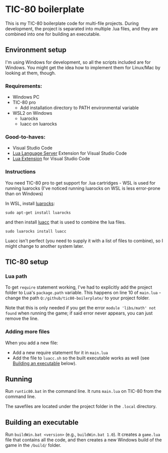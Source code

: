# TIC-80 boilerplate

This is my TIC-80 boilerplate code for multi-file projects.
During development, the project is separated into multiple .lua files, and they are combined into one for building an executable.

## Environment setup

I'm using Windows for development, so all the scripts included are for Windows. You might get the idea how to implement them for Linux/Mac by looking at them, though.

### Requirements:

* Windows PC
* TIC-80 pro
  * Add installation directory to PATH environmental variable
* WSL2 on Windows
  * luarocks
  * luacc on luarocks

### Good-to-haves:

* Visual Studio Code
* [Lua Language Server](https://marketplace.visualstudio.com/items?itemName=sumneko.lua) Extension for Visual Studio Code
* [Lua Extension](https://marketplace.visualstudio.com/items?itemName=keyring.Lua) for Visual Studio Code

### Instructions

You need TIC-80 pro to get support for .lua cartridges - WSL is used for running luarocks (I've noticed running luarocks on WSL is less error-prone than on Windows)


In WSL, install [luarocks](https://luarocks.org/):

```
sudo apt-get install luarocks
```
and then install [luacc](https://github.com/mihacooper/luacc) that is used to combine the lua files.

```
sudo luarocks install luacc
```

Luacc isn't perfect (you need to supply it with a list of files to combine), so I might change to another system later.

## TIC-80 setup

### Lua path

To get `require` statement working, I've had to explicitly add the project folder to Lua's `package.path` variable. This happens on line 10 of `main.lua` - change the path `Q:/github/tic80-boilerplate/` to your project folder. 

Note that this is only needed if you get the error `module 'libs/math' not found` when running the game; if said error never appears, you can just remove the line.

### Adding more files

When you add a new file:
* Add a new require statement for it in `main.lua`
* Add the file to `luacc.sh` so the built executable works as well (see [Building an executable](#building-an-executable) below).

## Running

Run `runtic80.bat` in the command line. It runs `main.lua` on TIC-80 from the command line.

The savefiles are located under the project folder in the `.local` directory.

## Building an executable

Run `buildWin.bat <version>` (e.g., `buildWin.bat 1.0`). It creates a `game.lua` file that contains all the code, and then creates a new Windows build of the game in the `/build/` folder.
